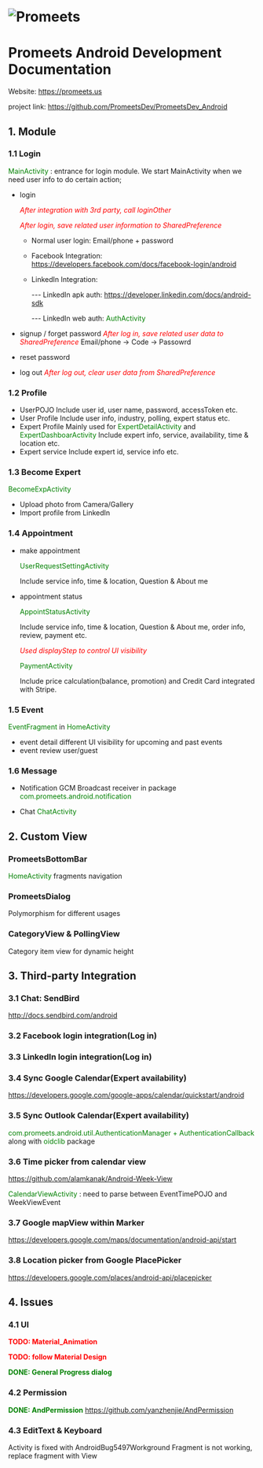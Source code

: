# ![Promeets](https://promeets.us/web/home/assets/img/logo_new.png)
# Promeets Android Development Documentation

Website: <https://promeets.us>

project link: <https://github.com/PromeetsDev/PromeetsDev_Android>

## 1. Module

### 1.1 Login
<span style="color:green"> MainActivity </span>: entrance for login module. We start MainActivity when we need user info to do certain action;

- login

    <span style="color:red"> *After integration with 3rd party, call loginOther* </span>

    <span style="color:red"> *After login, save related user information to SharedPreference* </span>
    + Normal user login: Email/phone + password
    + Facebook Integration: <https://developers.facebook.com/docs/facebook-login/android>
    + LinkedIn Integration:
    
        --- LinkedIn apk auth: <https://developer.linkedin.com/docs/android-sdk>
    
        --- LinkedIn web auth: <span style="color:green"> AuthActivity</span>
- signup / forget password 
<span style="color:red"> *After log in, save related user data to SharedPreference* </span>
Email/phone -> Code -> Passowrd
- reset password
- log out
<span style="color:red"> *After log out, clear user data from SharedPreference* </span>

### 1.2 Profile
- UserPOJO
Include user id, user name, password, accessToken etc.
- User Profile
Include user info, industry, polling, expert status etc.
- Expert Profile
Mainly used for <span style="color:green"> ExpertDetailActivity </span> and <span style="color:green"> ExpertDashboarActivity </span>
Include expert info, service, availability, time & location etc.
- Expert service
Include expert id, service info etc.

### 1.3 Become Expert
<span style="color:green"> BecomeExpActivity </span>

 - Upload photo from Camera/Gallery
 - Import profile from LinkedIn

### 1.4 Appointment
 - make appointment

    <span style="color:green"> UserRequestSettingActivity </span>

    Include service info, time & location, Question & About me

 - appointment status
 
    <span style="color:green"> AppointStatusActivity </span>

    Include service info, time & location, Question & About me, order info, review, payment etc.

    <span style="color:red"> *Used displayStep to control UI visibility* </span>

    <span style="color:green"> PaymentActivity </span>

    Include price calculation(balance, promotion) and Credit Card integrated with Stripe.

### 1.5 Event
<span style="color:green"> EventFragment </span> in <span style="color:green"> HomeActivity </span>

- event detail
different UI visibility for upcoming and past events
- event review
user/guest

### 1.6 Message
- Notification
GCM Broadcast receiver in package <span style="color:green"> com.promeets.android.notification </span>

- Chat
<span style="color:green"> ChatActivity </span>



## 2. Custom View

### PromeetsBottomBar
<span style="color:green"> HomeActivity </span> fragments navigation

### PromeetsDialog
Polymorphism for different usages

### CategoryView & PollingView
Category item view for dynamic height



## 3. Third-party Integration

### 3.1 Chat: SendBird
<http://docs.sendbird.com/android>

### 3.2 Facebook login integration(Log in)

### 3.3 LinkedIn login integration(Log in)

### 3.4 Sync Google Calendar(Expert availability)
<https://developers.google.com/google-apps/calendar/quickstart/android>

### 3.5 Sync Outlook Calendar(Expert availability)
<span style="color:green"> com.promeets.android.util.AuthenticationManager + AuthenticationCallback </span> along with <span style="color:green"> oidclib  </span> package

### 3.6 Time picker from calendar view
https://github.com/alamkanak/Android-Week-View

<span style="color:green"> CalendarViewActivity </span>: need to parse between EventTimePOJO and WeekViewEvent 

### 3.7 Google mapView within Marker
<https://developers.google.com/maps/documentation/android-api/start>

### 3.8 Location picker from Google PlacePicker
<https://developers.google.com/places/android-api/placepicker>



## 4. Issues

### 4.1 UI
<span style="color:red">**TODO: Material_Animation**</span>

<span style="color:red">**TODO: follow Material Design**</span>

<span style="color:green">**DONE: General Progress dialog**</span>

###  4.2 Permission 
<span style="color:green">**DONE: AndPermission**</span>
<https://github.com/yanzhenjie/AndPermission>

### 4.3 EditText & Keyboard
Activity is fixed with AndroidBug5497Workground
Fragment is not working, replace fragment with View


